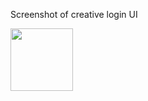 Screenshot of creative login UI

<img src="[https://your-image-url.type](https://github.com/aliappdevelop/login_ui/assets/152611678/5c55f5cf-ea29-495e-be5b-7ebe29b275c0)https://github.com/aliappdevelop/login_ui/assets/152611678/5c55f5cf-ea29-495e-be5b-7ebe29b275c0" widht="100" height="100">
